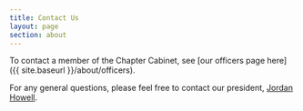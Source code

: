 ```yaml
---
title: Contact Us
layout: page
section: about
---
```


To contact a member of the Chapter Cabinet, see [our officers page here]({{ site.baseurl }}/about/officers).

For any general questions, please feel free to contact our president, <a href="mailto:pres.isuams@iastate.edu">Jordan Howell</a>.
